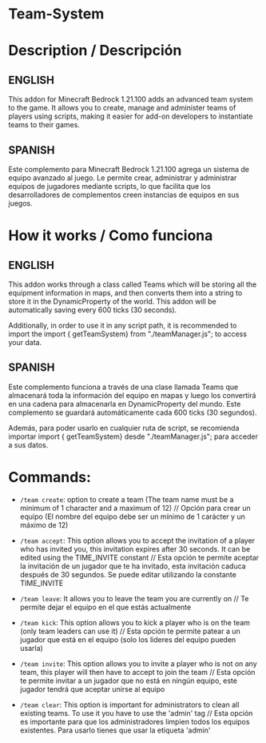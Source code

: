 # Team-System

# Description / Descripción

## ENGLISH
This addon for Minecraft Bedrock 1.21.100 adds an advanced team system to the game. It allows you to create, manage and administer teams of players using scripts, making it easier for add-on developers to instantiate teams to their games.

## SPANISH

Este complemento para Minecraft Bedrock 1.21.100 agrega un sistema de equipo avanzado al juego. Le permite crear, administrar y administrar equipos de jugadores mediante scripts, lo que facilita que los desarrolladores de complementos creen instancias de equipos en sus juegos.

# How it works / Como funciona

## ENGLISH
This addon works through a class called Teams which will be storing all the equipment information in maps, and then converts them into a string to store it in the DynamicProperty of the world. This addon will be automatically saving every 600 ticks (30 seconds).

Additionally, in order to use it in any script path, it is recommended to import the import { getTeamSystem} from "./teamManager.js"; to access your data.

## SPANISH

Este complemento funciona a través de una clase llamada Teams que almacenará toda la información del equipo en mapas y luego los convertirá en una cadena para almacenarla en DynamicProperty del mundo. Este complemento se guardará automáticamente cada 600 ticks (30 segundos).

Además, para poder usarlo en cualquier ruta de script, se recomienda importar import { getTeamSystem} desde "./teamManager.js"; para acceder a sus datos.

# Commands:

- `/team create`: option to create a team (The team name must be a minimum of 1 character and a maximum of 12) // Opción para crear un equipo (El nombre del equipo debe ser un mínimo de 1 carácter y un máximo de 12)

- `/team accept`: This option allows you to accept the invitation of a player who has invited you, this invitation expires after 30 seconds. It can be edited using the TIME_INVITE constant // Esta opción te permite aceptar la invitación de un jugador que te ha invitado, esta invitación caduca después de 30 segundos. Se puede editar utilizando la constante TIME_INVITE

- `/team leave`: It allows you to leave the team you are currently on // Te permite dejar el equipo en el que estás actualmente

- `/team kick`: This option allows you to kick a player who is on the team (only team leaders can use it) // Esta opción te permite patear a un jugador que está en el equipo (solo los líderes del equipo pueden usarla)

- `/team invite`: This option allows you to invite a player who is not on any team, this player will then have to accept to join the team // Esta opción te permite invitar a un jugador que no está en ningún equipo, este jugador tendrá que aceptar unirse al equipo

- `/team clear`: This option is important for administrators to clean all existing teams. To use it you have to use the 'admin' tag // Esta opción es importante para que los administradores limpien todos los equipos existentes. Para usarlo tienes que usar la etiqueta 'admin'
